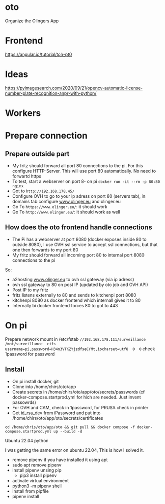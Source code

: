# oto
Organize the Olingers App

# Frontend

https://angular.io/tutorial/toh-pt0

# Ideas

https://pyimagesearch.com/2020/09/21/opencv-automatic-license-number-plate-recognition-anpr-with-python/

# Workers

# Prepare connection

## Prepare outside part
- My fritz should forward all port 80 connections to the pi. For this configure HTTP-Server. This will use port 80 automatically. No need to forwartd https
- To test, start a webserver on port 8- on pi `docker run -it --rm -p 80:80 nginx`
- Got to `http://192.168.178.45/`
- Configure OVH to go to your ip adress on port 80 (servers tab), in domains tab configure www.olinger.eu and olinger.eu
- Go To `https://www.olinger.eu/`: it should work
- Go To `http://www.olinger.eu/`: it should work as well

## How does the oto frontend handle connections


- The Pi has a webserver at port 8080 (docker exposes inside 80 to outside 8080), I use OVH ssl service to accept ssl connections, but that one then forwards to my port 80
- My fritz should forward all incoming port 80 to internal port 8080 connections to the pi

So:
- a2hosting www.olinger.eu to ovh ssl gateway (via ip adress)
- ovh ssl gateway to 80 on post IP (updated by oto job and OVH API)
- Post IP to my fritz
- fritz listens externally to 80 and sends to kitchenpi port 8080
- kitchenpi 8080 as docker frontend which internall gives it to 80
- Internally bi docker frontend forces 80 to got to 443

# On pi

Prepare network mount in /etc/fstab
`//192.168.178.111/surveillance  /mnt/surveillance  cifs  username=pi,password=H34n3VTKZYjzdfseCYMt,iocharset=utf8  0  0`
check 1password for password

## Install
- On pi install docker, git
- Clone into /home/chirs/oto/app
- Create secrets in /home/chirs/oto/app/oto/secrets/passwords (cf docker-compose.startprod.yml for hich are needed. Just invent passowrds)
- For OVH and CAM, check in 1password, for PRUSA check in printer
- Get id_rsa_dev from iPassword and put into /home/chirs/oto/app/oto/secrets/certificates

```
cd /home/chris/oto/app/oto && git pull && docker compose -f docker-compose.startprod.yml up --build -d
```

Ubuntu 22.04 python

I was getting the same error on ubuntu 22.04, This is how I solved it.
- remove pipenv if you have installed it using apt
- sudo apt remove pipenv
- install pipenv unsing pip
  - pip3 install pipenv
- activate virtual environment
- python3 -m pipenv shell
- install from pipfile
- pipenv install

